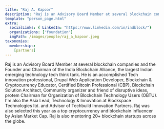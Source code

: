 ```yaml
---
title: "Raj A. Kapoor"
description: "Raj is an Advisory Board Member at several blockchain companies and the Founder and Chairman of the India Blockchain Alliance."
template: "person_page.html"
extra:
  socialLinks: { LinkedIn: "https://www.linkedin.com/in/indblock/"}
  organizations: ["foundation"]
  imgPath: /images/people/raj_a_kapoor.jpeg
taxonomies:
  memberships:
    [partners]
---
```


Raj is an Advisory Board Member at several blockchain companies and the Founder and Chairman of the India Blockchain Alliance, the largest Indian emerging technology tech think tank. He is an accomplished Tech innovation professional, Drupal Web Application Developer, Blockchain & Cryptocurrency Educator, Certified Bitcoin Professional (CBP), Blockchain Solution Architect, Community organizer and friend of disruptive ideas, protem Chairman for Organization of Blockchain Technology Users (OBTU). I'm also the Asia Lead, Technology & Innovation at Blockspace Technologies ltd. and Advisor of Techbuild Innovation Partners. Raj was also selected this year as a top cryptocurrency and blockchain influencer by Asian Market Cap. Raj is also mentoring 20+ blockchain startups across the globe.